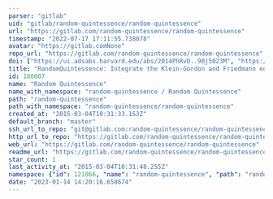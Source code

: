 ```yaml
---
parser: "gitlab"
uid: "gitlab/random-quintessence/random-quintessence"
url: "https://gitlab.com/random-quintessence/random-quintessence"
timestamp: "2022-07-17 17:11:55.738078"
avatar: "https://gitlab.comNone"
repo_url: "https://gitlab.com/random-quintessence/random-quintessence"
doi: ["https://ui.adsabs.harvard.edu/abs/2014PhRvD..90j5023M", "https://ui.adsabs.harvard.edu/abs/2021ascl.soft05019M/abstract"]
title: "RandomQuintessence: Integrate the Klein-Gordon and Friedmann equations with random initial conditions"
id: 180007
name: "Random Quintessence"
name_with_namespace: "random-quintessence / Random Quintessence"
path: "random-quintessence"
path_with_namespace: "random-quintessence/random-quintessence"
created_at: "2015-03-04T10:31:33.153Z"
default_branch: "master"
ssh_url_to_repo: "git@gitlab.com:random-quintessence/random-quintessence.git"
http_url_to_repo: "https://gitlab.com/random-quintessence/random-quintessence.git"
web_url: "https://gitlab.com/random-quintessence/random-quintessence"
readme_url: "https://gitlab.com/random-quintessence/random-quintessence/-/blob/master/README"
star_count: 1
last_activity_at: "2015-03-04T10:31:48.255Z"
namespace: {"id": 121866, "name": "random-quintessence", "path": "random-quintessence", "kind": "group", "full_path": "random-quintessence", "parent_id": null, "avatar_url": null, "web_url": "https://gitlab.com/groups/random-quintessence"}
date: "2023-01-14 14:20:16.658674"
---
```

